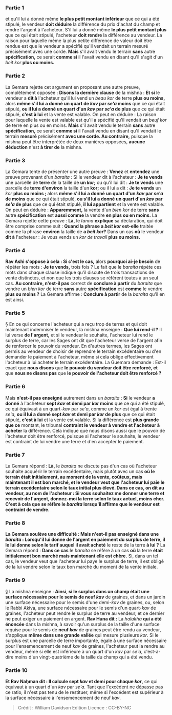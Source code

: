 
### Partie 1
et qu'il lui a donné même <b>le plus petit montant inférieur</b> que ce qui a été stipulé, le vendeur <b>doit déduire</b> la différence du prix d'achat du champ et rendre l'argent à l'acheteur. S'il lui a donné même <b>le plus petit montant plus</b> que ce qui était stipulé, l'acheteur <b>doit rendre</b> la différence au vendeur. La raison pour laquelle même la plus petite différence de valeur doit être rendue est que le vendeur a spécifié qu'il vendait un terrain mesuré précisément avec une corde. <b>Mais</b> s'il avait vendu le terrain <b>sans</b> autre <b>spécification,</b> ce serait <b>comme si</b> il l'avait vendu en disant qu'il s'agit d'un <i>beit kor</i> <b>plus ou moins.</b>

### Partie 2
La Gemara rejette cet argument en proposant une autre preuve, complètement opposée : <b>Disons la dernière clause</b> de la mishna : <b>Et si</b> le vendeur a <b>dit à</b> l'acheteur qu'il lui vend un <i>beau kor</i> de terre <b>plus ou moins,</b> alors <b>même s'il lui a donné</b> <b>un quart de <i>kav</i> par <i>se'a</i> moins</b> que ce qui était stipulé, <b>ou il lui a donné un quart d'un <i>kav</i> par <i>se'a</i> de plus</b> que ce qui était stipulé, <b>c'est à lui</b> et la vente est valable. On peut en déduire : La raison pour laquelle la vente est valable est qu'il a spécifié qu'il vendait un <i>beuf kor</i> de terre en plus ou en moins. <b>Mais</b> s'il avait vendu le terrain <b>sans</b> autre <b>spécification,</b> ce serait <b>comme si</b> il l'avait vendu en disant qu'il vendait le terrain <b>mesuré</b> précisément <b>avec une corde. Au contraire,</b> puisque la mishna peut être interprétée de deux manières opposées, <b>aucune déduction</b> n'est <b>à tirer de</b> la mishna.

### Partie 3
La Gemara tente de présenter une autre preuve : <b>Venez</b> et <b>entendez</b> une preuve provenant d'un <i>baraita</i> : Si le vendeur dit à l'acheteur : <b>Je te vends</b> une parcelle de <b>terre</b> de la taille de <b>un <i>kor</i>;</b> ou qu'il lui dit : <b>Je te vends</b> une parcelle de <b>terre d'environ</b> la taille d'un <b>kor</i>;</b> ou il lui a dit : <b>Je te vends</b> un <i>kor</i> <b>plus ou moins ; </b> alors <b>même s'il lui a donné</b> <b>un quart d'un <i>kav</i> par <i>se'a</i> de moins</b> que ce qui était stipulé, <b>ou s'il lui a donné un quart d'un <i>kav</i> par <i>se'a</i> de plus</b> que ce qui était stipulé, <b>il lui appartient</b> et la vente est valable. On peut en déduire : <b>Apparemment,</b> la vente d'un <i>bien kor</i> de terre <b>sans</b> autre <b>spécification</b> est <b>aussi comme</b> la vendre <b>en plus ou en moins.</b> La Gemara rejette cette preuve : <b>Là,</b> le <i>tanna</i> <b>explique</b> sa déclaration, qui doit être comprise comme suit : <b>Quand la phrase <b>a <i>beit kor</i></b> est-elle</b> traitée comme la phrase <b>environ</b> la taille de <b>a <i>beit kor</i>?</b> Dans un cas <b>où</b> le vendeur <b>dit à</b> l'acheteur : Je vous vends un <i>kor de travail</i> <b>plus ou moins.</b>

### Partie 4
<b>Rav Ashi s'oppose à cela : Si c'est le cas,</b> alors <b>pourquoi ai-je besoin</b> de répéter les mots : <b>Je te vends,</b> trois fois ? Le fait que le <i>baraita</i> répète ces mots dans chaque clause indique qu'il discute de trois transactions de vente distinctes, et non que les trois clauses se réfèrent toutes à un seul cas. <b>Au contraire, n'est-il pas</b> correct de <b>conclure à partir</b> du <i>baraita</i> que vendre un <i>bien kor</i> de terre <b>sans</b> autre <b>spécification</b> est <b>comme</b> le vendre <b>plus ou moins ?</b> La Gemara affirme : <b>Conclure à partir</b> de la <i>baraita</i> qu'il en est ainsi.

### Partie 5
§ En ce qui concerne l'acheteur qui a reçu trop de terres et qui doit maintenant indemniser le vendeur, la mishna enseigne : <b>Que lui rend-il ?</b> Il lui verse <b>de l'argent,</b> et si le vendeur le souhaite, l'acheteur lui rend le surplus de terre, car les Sages ont dit que l'acheteur verse de l'argent afin de renforcer le pouvoir du vendeur. En d'autres termes, les Sages ont permis au vendeur de choisir de reprendre le terrain excédentaire ou d'en demander le paiement à l'acheteur, même si cela oblige effectivement l'acheteur à lui acheter le terrain excédentaire. La Guemara demande : Est-il exact que <b>nous disons</b> que <b>le pouvoir du vendeur doit être renforcé, et</b> que <b>nous ne disons pas</b> que <b>le pouvoir de l'acheteur doit être renforcé ?</b>

### Partie 6
Mais <b>n'est-il pas enseigné</b> autrement dans un <i>baraita</i> : <b>Si</b> le vendeur <b>a donné</b> à l'acheteur <b>sept <i>kav</i> et demi par <i>kor</i> moins</b> que ce qui a été stipulé, ce qui équivaut à un quart<i>-kav</i> par <i>se'a</i>, comme un <i>kor</i> est égal à trente <i>se'a</i>, <b>ou il lui a donné sept <i>kav</i> et demi par <i>kor</i> de plus</b> que ce qui était stipulé, <b>c'est à lui</b> et la vente est valable. Si la différence est <b>plus grande que ce</b> montant, le tribunal <b>contraint le vendeur à vendre et l'acheteur à acheter</b> la différence. Cela indique que nous disons aussi que le pouvoir de l'acheteur doit être renforcé, puisque si l'acheteur le souhaite, le vendeur est contraint de lui vendre une terre et d'en accepter le paiement.

### Partie 7
La Gemara répond : <b>Là,</b> le <i>baraita</i> ne discute pas d'un cas où l'acheteur souhaite acquérir le terrain excédentaire, mais plutôt avec un cas <b>où le terrain <b>était initialement,</b> au moment de la vente, <b>coûteux, mais maintenant il est bon marché,</b> et le vendeur veut que l'acheteur lui paie le terrain excédentaire selon le taux initial plus élevé. Dans ce cas, <b>on dit au</b> vendeur, au nom de l'acheteur : <b>Si vous</b> souhaitez <b>me donner une terre</b> et recevoir de l'argent, <b>donnez-moi</b> la terre <b>selon le taux actuel, moins cher.</b> C'est à cela que se réfère le <i>baraita</i> lorsqu'il affirme que le vendeur est contraint de vendre.

### Partie 8
La Gemara soulève une difficulté : <b>Mais n'est-il pas enseigné</b> dans une <i>baraita</i> : <b>Lorsqu'il lui donne</b> de l'argent en paiement du surplus de terre, <b>il le lui donne</b> selon le tarif auquel il avait acheté</b> le reste de la terre <b>à lui ?</b> La Gemara répond : <b>Dans ce cas</b> le <i>baraita</i> se réfère à un cas <b>où</b> la terre <b>était initialement bon marché mais maintenant elle est chère.</b> Si, dans un tel cas, le vendeur veut que l'acheteur lui paye le surplus de terre, il est obligé de la lui vendre selon le taux bon marché du moment de la vente initiale.

### Partie 9
§ La mishna enseigne : <b>Ainsi, si le surplus dans un champ était une surface nécessaire pour le semis de neuf <i>kav</i></b> de graines, et dans un jardin une surface nécessaire pour le semis d'une demi-<i>kav</i> de graines, ou, selon le Rabbi Akiva, une surface nécessaire pour le semis d'un quart-<i>kav</i> de graines, l'acheteur peut rendre le surplus de terre au vendeur, et ce dernier ne peut exiger un paiement en argent. <b>Rav Huna dit :</b> La <i>halakha</i> <b>qui a été énoncée</b> dans la mishna, à savoir qu'un surplus de la taille d'une surface requise pour le semis de <b>neuf <i>kav</i></b> de graines peut être rendu au vendeur, s'applique <b>même dans une grande vallée</b> qui mesure plusieurs <i>kor</i>. Si le surplus est une parcelle de terre importante, égale à une surface nécessaire pour l'ensemencement de neuf <i>kav</i> de graines, l'acheteur peut la rendre au vendeur, même si elle est inférieure à un quart d'un <i>kav</i> par <i>se'a</i>, c'est-à-dire moins d'un vingt-quatrième de la taille du champ qui a été vendu.

### Partie 10
<b>Et Rav Naḥman dit : Il calcule sept <i>kav</i> et demi pour chaque <i>kor</i>,</b> ce qui équivaut à un quart d'un <i>kav</i> par <i>se'a</i>. Tant que l'excédent ne dépasse pas ce ratio, il n'est pas tenu de le restituer, même si l'excédent est supérieur à la surface nécessaire à l'ensemencement de neuf <i>kav</i>.

>Crédit : William Davidson Edition
>Licence : CC-BY-NC
